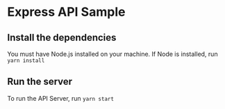 # Express API Sample

## Install the dependencies

You must have Node.js installed on your machine. If Node is installed, run ``` yarn install ```

## Run the server

To run the API Server, run ``` yarn start ```